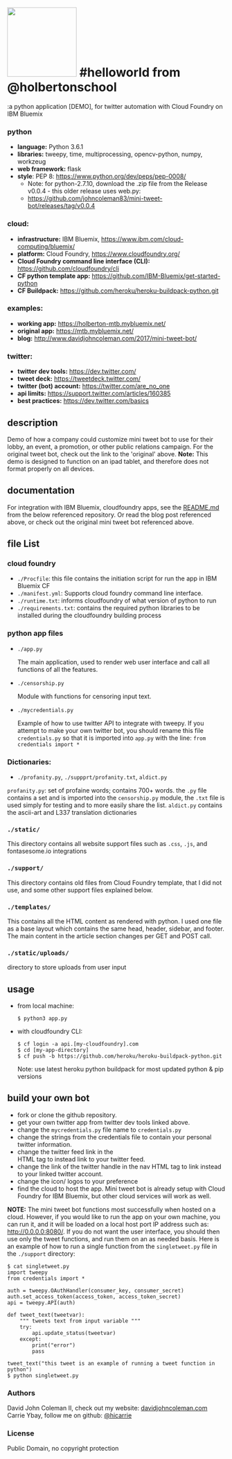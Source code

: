 # <img src="https://github.com/johncoleman83/holberton-mtb/blob/master/static/images/HBTN-Bordered-CMYK-Seahorse-Color-Green%401200ppi.png" width="auto" height="160" /> #helloworld from @holbertonschool

:a python application [DEMO], for twitter automation with Cloud Foundry on IBM Bluemix

### python

  * __language:__ Python 3.6.1
  * __libraries:__ tweepy, time, multiprocessing, opencv-python, numpy, workzeug
  * __web framework:__ flask
  * __style__: PEP 8: https://www.python.org/dev/peps/pep-0008/
  	* Note: for python-2.7.10, download the .zip file from the Release v0.0.4 -
	this older release uses web.py:
	* https://github.com/johncoleman83/mini-tweet-bot/releases/tag/v0.0.4

### cloud:

  * __infrastructure:__ IBM Bluemix, https://www.ibm.com/cloud-computing/bluemix/
  * __platform:__ Cloud Foundry, https://www.cloudfoundry.org/
  * __Cloud Foundry command line interface (CLI):__ https://github.com/cloudfoundry/cli
  * __CF python template app:__ https://github.com/IBM-Bluemix/get-started-python
  * __CF Buildpack:__ https://github.com/heroku/heroku-buildpack-python.git

### examples:

  * __working app:__ https://holberton-mtb.mybluemix.net/
  * __original app:__ https://mtb.mybluemix.net/
  * __blog:__ http://www.davidjohncoleman.com/2017/mini-tweet-bot/

### twitter:

  * __twitter dev tools:__ https://dev.twitter.com/
  * __tweet deck:__ https://tweetdeck.twitter.com/
  * __twitter (bot) account:__ https://twitter.com/are_no_one
  * __api limits:__ https://support.twitter.com/articles/160385
  * __best practices:__ https://dev.twitter.com/basics

## description

Demo of how a company could customize mini tweet bot to use for their lobby, an
event, a promotion, or other public relations campaign.  For the original tweet
bot, check out the link to the 'original' above.  <strong>Note:</strong> This
demo is designed to function on an ipad tablet, and therefore does not format
properly on all devices.

## documentation

For integration with IBM Bluemix, cloudfoundry apps, see the 
[README.md](https://github.com/IBM-bluemix/get-started-python) 
from the below referenced repository.  Or read the blog post referenced above,
or check out the original mini tweet bot referenced above.

## file List

### cloud foundry

* `./Procfile`: this file contains the initiation script for run the app
in IBM Bluemix CF
* `./manifest.yml`: Supports cloud foundry command line interface.
* `./runtime.txt`: informs cloudfoundry of what version of python to run
* `./requirements.txt`: contains the required python libraries to be installed
  during the cloudfoundry building process

### python app files

* `./app.py`

  The main application, used to render web user interface and call all functions
  of all the features.

* `./censorship.py`

  Module with functions for censoring input text.

* `./mycredentials.py`

  Example of how to use twitter API to integrate with tweepy.  If you attempt
  to make your own twitter bot, you should rename this file `credentials.py` so
  that it is imported into `app.py` with the line: `from credentials import *`

### Dictionaries:

  * `./profanity.py`, `./suppprt/profanity.txt`, `aldict.py`

  `profanity.py`: set of profaine words; contains 700+ words.  the `.py`
  file contains a set and is imported into the `censorship.py` module, the
  `.txt` file is used simply for testing and to more easily share the
  list.  `aldict.py` contains the ascii-art and L337 translation
  dictionaries

### `./static/`

  This directory contains all  website support files such as `.css`, `.js`, and
  fontasesome.io integrations

### `./support/`

  This directory contains old files from Cloud Foundry template, that I did not
  use, and some other support files explained below.

### `./templates/`

  This contains all the HTML content as rendered with python.  I used one file
  as a base layout which contains the same head, header, sidebar, and footer.
  The main content in the article section changes per GET and POST call.

### `./static/uploads/`

  directory to store uploads from user input

## usage

* from local machine:

  ```
  $ python3 app.py
  ```

* with cloudfoundry CLI:

  ```
  $ cf login -a api.[my-cloudfoundry].com
  $ cd [my-app-directory]
  $ cf push -b https://github.com/heroku/heroku-buildpack-python.git
  ```
  Note: use latest heroku python buildpack for most updated python & pip
  versions

## build your own bot

   * fork or clone the github repository.
   * get your own twitter app from twitter dev tools linked above.
   * change the `mycredentials.py` file name to `credentials.py`
   * change the strings from the credentials file to contain your personal
   	 twitter information.
   * change the twitter feed link in the <aside> HTML tag to instead link to
   	 your twitter feed.
   * change the link of the twitter handle in the nav HTML tag to link instead
   	 to your linked twitter account.
   * change the icon/ logos to your preference
   * find the cloud to host the app.  Mini tweet bot is already setup with
   	 Cloud Foundry for IBM Bluemix, but other cloud services will work as well.

__NOTE:__ The mini tweet bot functions most successfully when hosted on a
cloud.  However, if you would like to run the app on your own machine, you can
run it, and it will be loaded on a local host port IP address such as:
http://0.0.0.0:8080/.  If you do not want the user interface, you should then
use only the tweet functions, and run them on an as needed basis.  Here is an
example of how to run a single function from the `singletweet.py` file in the
`./support` directory:

```
$ cat singletweet.py
import tweepy
from credentials import *

auth = tweepy.OAuthHandler(consumer_key, consumer_secret)
auth.set_access_token(access_token, access_token_secret)
api = tweepy.API(auth)

def tweet_text(tweetvar):
    """ tweets text from input variable """
    try:
        api.update_status(tweetvar)
    except:
        print("error")
        pass

tweet_text("this tweet is an example of running a tweet function in python")
$ python singletweet.py
```

### Authors

David John Coleman II, check out my website: [davidjohncoleman.com](http://www.davidjohncoleman.com/)
Carrie Ybay, follow me on github: [@hicarrie](https://github.com/hicarrie)

### License

Public Domain, no copyright protection

